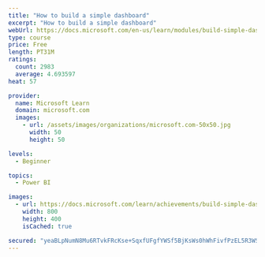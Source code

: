 ```yaml
---
title: "How to build a simple dashboard"
excerpt: "How to build a simple dashboard"
webUrl: https://docs.microsoft.com/en-us/learn/modules/build-simple-dashboard/
type: course
price: Free
length: PT31M
ratings:
  count: 2983
  average: 4.693597
heat: 57

provider:
  name: Microsoft Learn
  domain: microsoft.com
  images:
    - url: /assets/images/organizations/microsoft.com-50x50.jpg
      width: 50
      height: 50

levels:
  - Beginner

topics:
  - Power BI

images:
  - url: https://docs.microsoft.com/learn/achievements/build-simple-dashboard-social.png
    width: 800
    height: 400
    isCached: true

secured: "yeaBLpNumN8Mu6RTvkFRcKse+SqxfUFgfYWSf5BjKsWs0hWhFivfPzEL5R3WStrBZqA1WkjA4R2SVxRgkVUYRgqO55KL5tBl8P23hqZlT1QVdJFjhvvvrtIMLYqExCsGDVMyKW8LxVyx8O5XZPIVOMpRxqUgpNkzX+MpQeuwKnkT2NR7lc4VAuPU++/i4FeOohBlELS9izDFeLkhpeBGGgmky1UIuja8sf+G1/iCFWUxVphTooJZITmu5EqxeWfxsgkzO3jNctr+hnwWdEkVB9XTXRRpd6ylDGNd/4OSGobUlEps0SBYFW4qeNTypFQtjRa5ODBClaIKzmd9EH10qAarYpwjcZMXDSX9fu23kiybvTnUvec4pE/a7XlO8uPpPWd60FSlvOmhpWojWZe7Mytamj9DsP8u6D8Vkwj6sPk=;idX6P1l9N70xb9OQ4OEAnw=="
---
```


